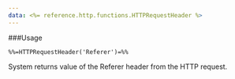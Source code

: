 ```yaml
---
data: <%= reference.http.functions.HTTPRequestHeader %>
---
```

###Usage
```
%%=HTTPRequestHeader('Referer')=%%
```
System returns value of the Referer header from the HTTP request.